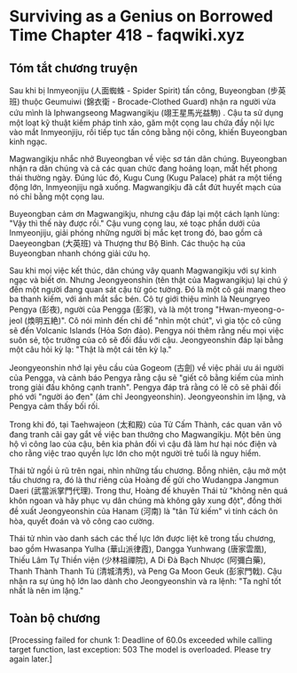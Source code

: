 # Surviving as a Genius on Borrowed Time Chapter 418 - faqwiki.xyz

## Tóm tắt chương truyện

Sau khi bị Inmyeonjiju (人面蜘蛛 - Spider Spirit) tấn công, Buyeongban (步英班) thuộc Geumuiwi (錦衣衛 - Brocade-Clothed Guard) nhận ra người vừa cứu mình là Iphwangseong Magwangikju (翊王星馬光益駒) . Cậu ta sử dụng một loạt kỹ thuật kiếm pháp tinh xảo, găm một cọng lau chứa đầy nội lực vào mắt Inmyeonjiju, rồi tiếp tục tấn công bằng nội công, khiến Buyeongban kinh ngạc.

Magwangikju nhắc nhở Buyeongban về việc sơ tán dân chúng. Buyeongban nhận ra dân chúng và cả các quan chức đang hoảng loạn, mất hết phong thái thường ngày. Đúng lúc đó, Kugu Cung (Kugu Palace) phát ra một tiếng động lớn, Inmyeonjiju ngã xuống. Magwangikju đã cắt đứt huyết mạch của nó chỉ bằng một cọng lau.

Buyeongban cảm ơn Magwangikju, nhưng cậu đáp lại một cách lạnh lùng: "Vậy thì thế này được rồi." Cậu vung cọng lau, xé toạc phần dưới của Inmyeonjiju, giải phóng những người bị mắc kẹt trong đó, bao gồm cả Daeyeongban (大英班) và Thượng thư Bộ Binh. Các thuộc hạ của Buyeongban nhanh chóng giải cứu họ.

Sau khi mọi việc kết thúc, dân chúng vây quanh Magwangikju với sự kinh ngạc và biết ơn. Nhưng Jeongyeonshin (tên thật của Magwangikju) lại chú ý đến một người đang quan sát cậu từ góc tường. Đó là một cô gái mang theo ba thanh kiếm, với ánh mắt sắc bén. Cô tự giới thiệu mình là Neungryeo Pengya (彭夜), người của Pengga (彭家), và là một trong "Hwan-myeong-o-jeol (煥明五絶)". Cô nói mình đến chỉ để "nhìn một chút", vì gia tộc cô cũng sẽ đến Volcanic Islands (Hỏa Sơn đảo). Pengya nói thêm rằng nếu mọi việc suôn sẻ, tộc trưởng của cô sẽ đối đầu với cậu. Jeongyeonshin đáp lại bằng một câu hỏi kỳ lạ: "Thật là một cái tên kỳ lạ."

Jeongyeonshin nhớ lại yêu cầu của Gogeom (古劍) về việc phải ưu ái người của Pengga, và cảnh báo Pengya rằng cậu sẽ "giết cô bằng kiếm của mình trong giải đấu không cạnh tranh". Pengya đáp trả rằng có lẽ cô sẽ phải đối phó với "người áo đen" (ám chỉ Jeongyeonshin). Jeongyeonshin im lặng, và Pengya cảm thấy bối rối.

Trong khi đó, tại Taehwajeon (太和殿) của Tử Cấm Thành, các quan văn võ đang tranh cãi gay gắt về việc ban thưởng cho Magwangikju. Một bên ủng hộ vì công lao của cậu, bên kia phản đối vì cậu đã làm hư hại nóc điện và cho rằng việc trao quyền lực lớn cho một người trẻ tuổi là nguy hiểm.

Thái tử ngồi ủ rũ trên ngai, nhìn những tấu chương. Bỗng nhiên, cậu mở một tấu chương ra, đó là thư riêng của Hoàng đế gửi cho Wudangpa Jangmun Daeri (武當派掌門代理). Trong thư, Hoàng đế khuyên Thái tử "không nên quá khôn ngoan và hãy phục vụ dân chúng mà không gây xung đột", đồng thời đề xuất Jeongyeonshin của Hanam (河南) là "tân Tử kiếm" vì tính cách ôn hòa, quyết đoán và võ công cao cường.

Thái tử nhìn vào danh sách các thế lực lớn được liệt kê trong tấu chương, bao gồm Hwasanpa Yulha (華山派律霞), Dangga Yunhwang (唐家雲凰), Thiếu Lâm Tự Thiền viện (少林祖禪院), A Di Đà Bạch Nhược (阿彌白藥), Thanh Thành Thanh Tú (清城清秀), và Peng Ga Moon Geuk (彭家門戟). Cậu nhận ra sự ủng hộ lớn lao dành cho Jeongyeonshin và ra lệnh: "Ta nghĩ tốt nhất là nên im lặng."

## Toàn bộ chương

[Processing failed for chunk 1: Deadline of 60.0s exceeded while calling target function, last exception: 503 The model is overloaded. Please try again later.]